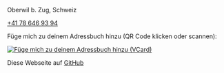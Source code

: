 Oberwil b. Zug, Schweiz

[+41 78 646 93 94](tel:+41786469394)

Füge mich zu deinem Adressbuch hinzu
(QR Code klicken oder scannen):

[![Füge mich zu deinem Adressbuch hinzu (VCard)](/tompluess-qr.png)](/tompluess.vcf)


Diese Webseite auf [GitHub](https://github.com/tompluess/tompluess)